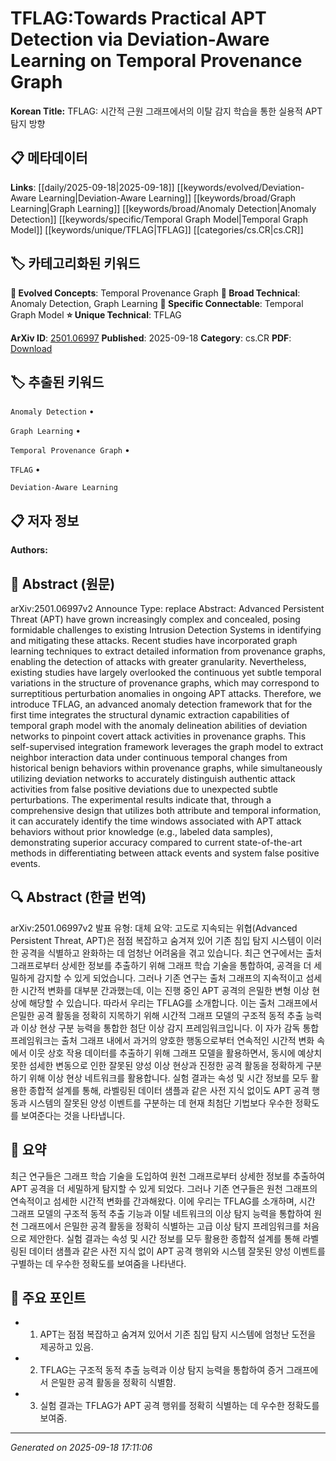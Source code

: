 
# TFLAG:Towards Practical APT Detection via Deviation-Aware Learning on Temporal Provenance Graph

**Korean Title:** TFLAG: 시간적 근원 그래프에서의 이탈 감지 학습을 통한 실용적 APT 탐지 방향

## 📋 메타데이터

**Links**: [[daily/2025-09-18|2025-09-18]] [[keywords/evolved/Deviation-Aware Learning|Deviation-Aware Learning]] [[keywords/broad/Graph Learning|Graph Learning]] [[keywords/broad/Anomaly Detection|Anomaly Detection]] [[keywords/specific/Temporal Graph Model|Temporal Graph Model]] [[keywords/unique/TFLAG|TFLAG]] [[categories/cs.CR|cs.CR]]

## 🏷️ 카테고리화된 키워드
**🚀 Evolved Concepts**: Temporal Provenance Graph
**🔬 Broad Technical**: Anomaly Detection, Graph Learning
**🔗 Specific Connectable**: Temporal Graph Model
**⭐ Unique Technical**: TFLAG

**ArXiv ID**: [2501.06997](https://arxiv.org/abs/2501.06997)
**Published**: 2025-09-18
**Category**: cs.CR
**PDF**: [Download](https://arxiv.org/pdf/2501.06997.pdf)


## 🏷️ 추출된 키워드



`Anomaly Detection` • 

`Graph Learning` • 

`Temporal Provenance Graph` • 

`TFLAG` • 

`Deviation-Aware Learning`



## 📋 저자 정보

**Authors:** 

## 📄 Abstract (원문)

arXiv:2501.06997v2 Announce Type: replace 
Abstract: Advanced Persistent Threat (APT) have grown increasingly complex and concealed, posing formidable challenges to existing Intrusion Detection Systems in identifying and mitigating these attacks. Recent studies have incorporated graph learning techniques to extract detailed information from provenance graphs, enabling the detection of attacks with greater granularity. Nevertheless, existing studies have largely overlooked the continuous yet subtle temporal variations in the structure of provenance graphs, which may correspond to surreptitious perturbation anomalies in ongoing APT attacks. Therefore, we introduce TFLAG, an advanced anomaly detection framework that for the first time integrates the structural dynamic extraction capabilities of temporal graph model with the anomaly delineation abilities of deviation networks to pinpoint covert attack activities in provenance graphs. This self-supervised integration framework leverages the graph model to extract neighbor interaction data under continuous temporal changes from historical benign behaviors within provenance graphs, while simultaneously utilizing deviation networks to accurately distinguish authentic attack activities from false positive deviations due to unexpected subtle perturbations. The experimental results indicate that, through a comprehensive design that utilizes both attribute and temporal information, it can accurately identify the time windows associated with APT attack behaviors without prior knowledge (e.g., labeled data samples), demonstrating superior accuracy compared to current state-of-the-art methods in differentiating between attack events and system false positive events.

## 🔍 Abstract (한글 번역)

arXiv:2501.06997v2 발표 유형: 대체
요약: 고도로 지속되는 위협(Advanced Persistent Threat, APT)은 점점 복잡하고 숨겨져 있어 기존 침입 탐지 시스템이 이러한 공격을 식별하고 완화하는 데 엄청난 어려움을 겪고 있습니다. 최근 연구에서는 출처 그래프로부터 상세한 정보를 추출하기 위해 그래프 학습 기술을 통합하여, 공격을 더 세밀하게 감지할 수 있게 되었습니다. 그러나 기존 연구는 출처 그래프의 지속적이고 섬세한 시간적 변화를 대부분 간과했는데, 이는 진행 중인 APT 공격의 은밀한 변형 이상 현상에 해당할 수 있습니다. 따라서 우리는 TFLAG를 소개합니다. 이는 출처 그래프에서 은밀한 공격 활동을 정확히 지목하기 위해 시간적 그래프 모델의 구조적 동적 추출 능력과 이상 현상 구분 능력을 통합한 첨단 이상 감지 프레임워크입니다. 이 자가 감독 통합 프레임워크는 출처 그래프 내에서 과거의 양호한 행동으로부터 연속적인 시간적 변화 속에서 이웃 상호 작용 데이터를 추출하기 위해 그래프 모델을 활용하면서, 동시에 예상치 못한 섬세한 변동으로 인한 잘못된 양성 이상 현상과 진정한 공격 활동을 정확하게 구분하기 위해 이상 현상 네트워크를 활용합니다. 실험 결과는 속성 및 시간 정보를 모두 활용한 종합적 설계를 통해, 라벨링된 데이터 샘플과 같은 사전 지식 없이도 APT 공격 행동과 시스템의 잘못된 양성 이벤트를 구분하는 데 현재 최첨단 기법보다 우수한 정확도를 보여준다는 것을 나타냅니다.

## 📝 요약

최근 연구들은 그래프 학습 기술을 도입하여 원천 그래프로부터 상세한 정보를 추출하여 APT 공격을 더 세밀하게 탐지할 수 있게 되었다. 그러나 기존 연구들은 원천 그래프의 연속적이고 섬세한 시간적 변화를 간과해왔다. 이에 우리는 TFLAG를 소개하며, 시간 그래프 모델의 구조적 동적 추출 기능과 이탈 네트워크의 이상 탐지 능력을 통합하여 원천 그래프에서 은밀한 공격 활동을 정확히 식별하는 고급 이상 탐지 프레임워크를 처음으로 제안한다. 실험 결과는 속성 및 시간 정보를 모두 활용한 종합적 설계를 통해 라벨링된 데이터 샘플과 같은 사전 지식 없이 APT 공격 행위와 시스템 잘못된 양성 이벤트를 구별하는 데 우수한 정확도를 보여줌을 나타낸다.

## 🎯 주요 포인트


- 1. APT는 점점 복잡하고 숨겨져 있어서 기존 침입 탐지 시스템에 엄청난 도전을 제공하고 있음.

- 2. TFLAG는 구조적 동적 추출 능력과 이상 탐지 능력을 통합하여 증거 그래프에서 은밀한 공격 활동을 정확히 식별함.

- 3. 실험 결과는 TFLAG가 APT 공격 행위를 정확히 식별하는 데 우수한 정확도를 보여줌.


---

*Generated on 2025-09-18 17:11:06*